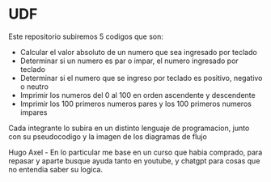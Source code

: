 # UDF
Este repositorio subiremos 5 codigos que son:
- Calcular el valor absoluto de un numero que sea ingresado por teclado
- Determinar si un numero es par o impar, el numero ingresado por teclado
- Determinar si el numero que se ingreso por teclado es positivo, negativo o neutro
- Imprimir los numeros del 0 al 100 en orden ascendente y descendente    
- Imprimir los 100 primeros numeros pares y los 100 primeros numeros impares

Cada integrante lo subira en un distinto lenguaje de programacion, junto con su pseudocodigo y la imagen 
de los diagramas de flujo 

Hugo Axel - En lo particular me base en un curso que habia comprado, para repasar y aparte busque ayuda tanto en youtube,
y chatgpt para cosas que no entendia saber su logica.